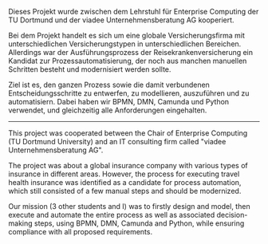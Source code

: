 Dieses Projekt wurde zwischen dem Lehrstuhl für Enterprise Computing der TU Dortmund und der viadee Unternehmensberatung AG kooperiert.

Bei dem Projekt handelt es sich um eine globale Versicherungsfirma mit unterschiedlichen Versicherungstypen in unterschiedlichen Bereichen. Allerdings war der Ausführungsprozess der Reisekrankenversicherung ein Kandidat zur Prozessautomatisierung, der noch aus manchen manuellen Schritten besteht und modernisiert werden sollte.

Ziel ist es, den ganzen Prozess sowie die damit verbundenen Entscheidungsschritte zu entwerfen, zu modellieren, auszuführen und zu automatisiern. Dabei haben wir BPMN, DMN, Camunda und Python verwendet, und gleichzeitig alle Anforderungen eingehalten. 

_____________

This project was cooperated between the Chair of Enterprise Computing (TU Dortmund University) and an IT consulting firm called "viadee Unternehmensberatung AG".

The project was about a global insurance company with various types of insurance in different areas. However, the process for executing travel health insurance was identified as a candidate for process automation, which still consisted of a few manual steps and should be modernized.

Our mission (3 other students and I) was to firstly design and model, then execute and automate the entire process as well as associated decision-making steps, using BPMN, DMN, Camunda and Python, while ensuring compliance with all proposed requirements.

